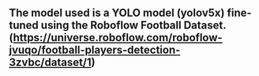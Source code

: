 ## The model used is a YOLO model (yolov5x) fine-tuned using the Roboflow Football Dataset. (https://universe.roboflow.com/roboflow-jvuqo/football-players-detection-3zvbc/dataset/1)

